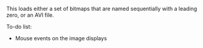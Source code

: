 This loads either a set of bitmaps that are named sequentially with a leading zero, or an AVI file.

To-do list:

- Mouse events on the image displays